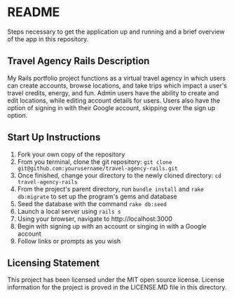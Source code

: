 # README

Steps necessary to get the application up and running and a brief overview of the app in this repository.

## Travel Agency Rails Description
My Rails portfolio project functions as a virtual travel agency in which users can create accounts, browse locations, and take trips which impact a user's travel credits, energy, and fun. Admin users have the ability to create and edit locations, while editing account details for users. Users also have the option of signing in with their Google account, skipping over the sign up option.

## Start Up Instructions
1. Fork your own copy of the repository
2. From you terminal, clone the git repository: `git clone git@github.com:yourusername/travel-agency-rails.git`
3. Once finished, change your directory to the newly cloned directory: `cd travel-agency-rails`
4. From the project's parent directory, run `bundle install` and `rake db:migrate` to set up the program's gems and database
5. Seed the database with the command `rake db:seed`
6. Launch a local server using `rails s`
7. Using your browser, navigate to http://localhost:3000
8. Begin with signing up with an account or singing in with a Google account
9. Follow links or prompts as you wish

## Licensing Statement
This project has been licensed under the MIT open source license. License information for the project is proved in the LICENSE.MD file in this directory.
